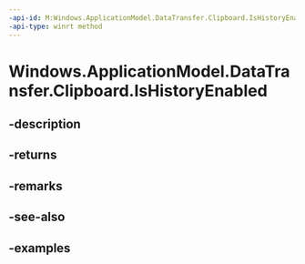 ```yaml
---
-api-id: M:Windows.ApplicationModel.DataTransfer.Clipboard.IsHistoryEnabled
-api-type: winrt method
---
```


<!-- Method syntax.
public bool Clipboard.IsHistoryEnabled()
-->

# Windows.ApplicationModel.DataTransfer.Clipboard.IsHistoryEnabled

## -description

## -returns

## -remarks

## -see-also

## -examples

